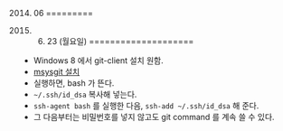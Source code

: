 2014. 06
=========

2014. 6. 23 (월요일)
====================

* Windows 8 에서 git-client 설치 원함.
 * [msysgit 설치](http://msysgit.github.io/)
  * 실행하면, bash 가 뜬다.
  * `~/.ssh/id_dsa` 복사해 넣는다.
  * `ssh-agent bash` 를 실행한 다음, `ssh-add ~/.ssh/id_dsa` 해 준다.
  * 그 다음부터는 비밀번호를 넣지 않고도 git command 를 계속 쓸 수 있다.